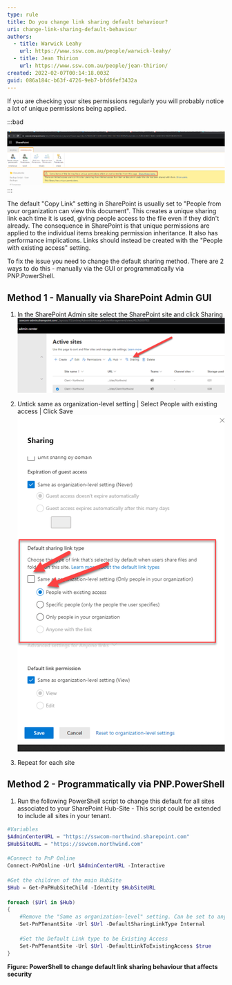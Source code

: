 ```yaml
---
type: rule
title: Do you change link sharing default behaviour?
uri: change-link-sharing-default-behaviour
authors:
  - title: Warwick Leahy
    url: https://www.ssw.com.au/people/warwick-leahy/
  - title: Jean Thirion
    url: https://www.ssw.com.au/people/jean-thirion/
created: 2022-02-07T00:14:18.003Z
guid: 086a184c-b63f-4726-9eb7-bfd6fef3432a
---
```

If you are checking your sites permissions regularly you will probably notice a lot of unique permissions being applied.

:::bad

![Figure: Some items may have unique permissions](/rules/change-link-sharing-default-behaviour/uniquepermissions.png)
:::

The default "Copy Link" setting in SharePoint is usually set to "People from your organization can view this document".  This creates a unique sharing link each time it is used, giving people access to the file even if they didn't already.
The consequence in SharePoint is that unique permissions are applied to the individual items breaking permission inheritance. It also has performance implications.  Links should instead be created with the "People with existing access" setting.

<!--endintro-->

To fix the issue you need to change the default sharing method.  There are 2 ways to do this - manually via the GUI or programmatically via PNP.PowerShell.

## Method 1 - Manually via SharePoint Admin GUI

1. In the SharePoint Admin site select the SharePoint site and click Sharing
   ![Figure: Select Sharing](/rules/change-link-sharing-default-behaviour/defaultsharinglinktype1.png)

2. Untick same as organization-level setting | Select People with existing access | Click Save
   ![Figure: Select people with existing access](/rules/change-link-sharing-default-behaviour/defaultsharinglinktype2.png)

3. Repeat for each site

## Method 2 - Programmatically via PNP.PowerShell

1. Run the following PowerShell script to change this default for all sites associated to your SharePoint Hub-Site - This script could be extended to include all sites in your tenant.

```powershell
#Variables
$AdminCenterURL = "https://sswcom-northwind.sharepoint.com"
$HubSiteURL = "https://sswcom.northwind.com"

#Connect to PnP Online
Connect-PnPOnline -Url $AdminCenterURL -Interactive

#Get the children of the main HubSite
$Hub = Get-PnPHubSiteChild -Identity $HubSiteURL

foreach ($Url in $Hub)
{
    #Remove the "Same as organization-level" setting. Can be set to anything Internal, None or Direct.
    Set-PnPTenantSite -Url $Url -DefaultSharingLinkType Internal

    #Set the Default Link type to be Existing Access
    Set-PnPTenantSite -Url $Url -DefaultLinkToExistingAccess $true
}
```

**Figure: PowerShell to change default link sharing behaviour that affects security**

